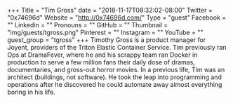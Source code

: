 +++
Title = "Tim Gross"
date = "2018-11-17T08:32:02-08:00"
Twitter = "0x74696d"
Website = "http://0x74696d.com/"
Type = "guest"
Facebook = ""
Linkedin = ""
Pronouns = ""
GitHub = ""
Thumbnail = "img/guests/tgross.png"
Pinterest = ""
Instagram = ""
YouTube = ""
guest_group = "tgross"
+++
Timothy Gross is a product manager for Joyent, providers of the Triton Elastic Container Service. Tim previously ran Ops at DramaFever, where he and his scrappy team ran Docker in production to serve a few million fans their daily dose of dramas, documentaries, and gross-out horror movies. In a previous life, Tim was an architect (buildings, not software). He took the leap into programming and operations after he discovered he could automate away almost everything boring in his life.
